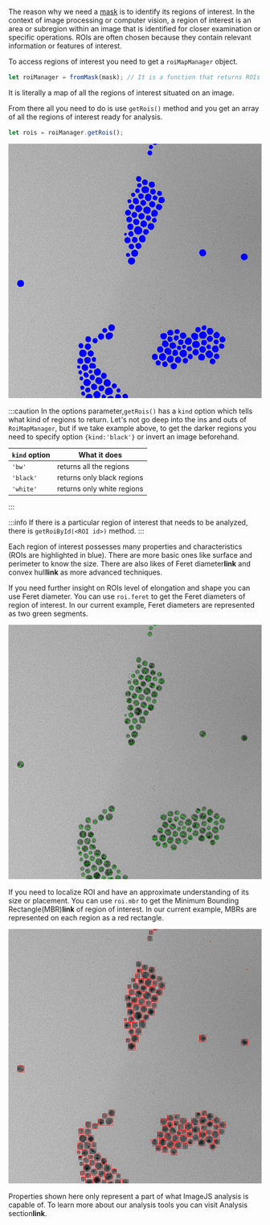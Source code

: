 The reason why we need a [mask](./Working%20with%20Masks.md 'internal link on working with mask') is to identify its regions of interest.
In the context of image processing or computer vision, a region of interest is an area or subregion within an image that is identified for closer examination or specific operations. ROIs are often chosen because they contain relevant information or features of interest.

To access regions of interest you need to get a `roiMapManager` object.

```ts
let roiManager = fromMask(mask); // It is a function that returns ROIs from mask.
```

It is literally a map of all the regions of interest situated on an image.

From there all you need to do is use `getRois()` method and you get an array of all the regions of interest ready for analysis.

```ts
let rois = roiManager.getRois();
```

![output image](roiImages/outputImage.png)

:::caution
In the options parameter,`getRois()` has a `kind` option which tells what kind of regions to return.
Let's not go deep into the ins and outs of `RoiMapManager`, but if we take example above, to get the darker regions you need to specify option `{kind:'black'}` or invert an image beforehand.

| `kind` option | What it does               |
| ------------- | -------------------------- |
| `'bw'`        | returns all the regions    |
| `'black'`     | returns only black regions |
| `'white'`     | returns only white regions |

:::

:::info
If there is a particular region of interest that needs to be analyzed, there is `getRoiById(<ROI id>)` method.
:::

Each region of interest possesses many properties and characteristics (ROIs are highlighted in blue).
There are more basic ones like surface and perimeter to know the size. There are also likes of Feret diameter**link** and convex hull**link** as more advanced techniques.

If you need further insight on ROIs level of elongation and shape you can use Feret diameter.
You can use `roi.feret` to get the Feret diameters of region of interest. In our current example, Feret diameters are represented as two green segments.

![feret image](roiImages/outputFeret.png)

If you need to localize ROI and have an approximate understanding of its size or placement.
You can use `roi.mbr` to get the Minimum Bounding Rectangle(MBR)**link** of region of interest. In our current example, MBRs are represented on each region as a red rectangle.

![mbr image](roiImages/outputMbr.png)

Properties shown here only represent a part of what ImageJS analysis is capable of. To learn more about our analysis tools you can visit Analysis section**link**.
